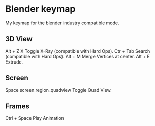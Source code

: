 # Blender keymap
My keymap for the blender industry compatible mode.

## 3D View
Alt + Z  X Toggle X-Ray (compatible with Hard Ops).
Ctr + Tab  Search  (compatible with Hard Ops).
Alt + M  Merge Vertices at center.
Alt + E  Extrude.

## Screen
Space  screen.region_quadview  Toggle Quad View.

## Frames
Ctrl + Space  Play Animation
